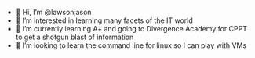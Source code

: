 - 👋 Hi, I’m @lawsonjason
- 👀 I’m interested in learning many facets of the IT world
- 🌱 I’m currently learning A+ and going to Divergence Academy for CPPT to get a shotgun blast of information
- 💞️ I’m looking to learn the command line for linux so I can play with VMs

<!---
lawsonjason/lawsonjason is a ✨ special ✨ repository because its `README.md` (this file) appears on your GitHub profile.
You can click the Preview link to take a look at your changes.
--->
